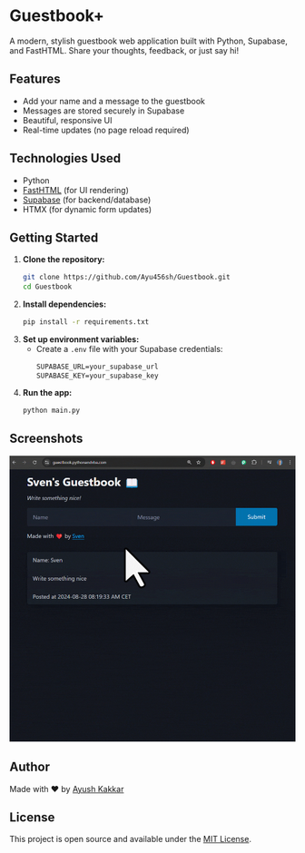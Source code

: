 # Guestbook+

A modern, stylish guestbook web application built with Python, Supabase, and FastHTML. Share your thoughts, feedback, or just say hi!

## Features
- Add your name and a message to the guestbook
- Messages are stored securely in Supabase
- Beautiful, responsive UI
- Real-time updates (no page reload required)

## Technologies Used
- Python
- [FastHTML](https://github.com/ayushkakkar/fast-html) (for UI rendering)
- [Supabase](https://supabase.com/) (for backend/database)
- HTMX (for dynamic form updates)

## Getting Started

1. **Clone the repository:**
   ```sh
   git clone https://github.com/Ayu456sh/Guestbook.git
   cd Guestbook
   ```
2. **Install dependencies:**
   ```sh
   pip install -r requirements.txt
   ```
3. **Set up environment variables:**
   - Create a `.env` file with your Supabase credentials:
     ```env
     SUPABASE_URL=your_supabase_url
     SUPABASE_KEY=your_supabase_key
     ```
4. **Run the app:**
   ```sh
   python main.py
   ```

## Screenshots
![Demo](fasthtml-guestbook-supabase-main/assets/demo.gif)

## Author
Made with ❤️ by [Ayush Kakkar](https://www.linkedin.com/in/ayush-kakkar-11a24a252/)

## License
This project is open source and available under the [MIT License](LICENSE).

